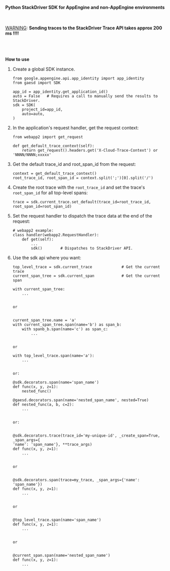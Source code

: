 
**Python StackDriver SDK for AppEngine and non-AppEngine environments**

<br>
<br>
<u>WARNING</u>: <b>Sending traces to the StackDriver Trace API takes approx 200 ms !!!!</b>
<br>
<br>
<br>
<br>


**How to use**

1.  Create a global SDK instance.
    ```
    from google.appengine.api.app_identity import app_identity
    from gaesd import SDK

    app_id = app_identity.get_application_id()
    auto = False   # Requires a call to manually send the results to StackDriver.
    sdk = SDK(
        project_id=app_id, 
        auto=auto,
    )
    ```

2.  In the application's request handler, get the request context:
    ```
    from webapp2 import get_request
    
    def get_default_trace_context(self):
        return get_request().headers.get('X-Cloud-Trace-Context') or 'NNNN/NNNN;xxxxx'
    ```

3.  Get the default trace_id and root_span_id from the request:
    ```
    context = get_default_trace_context()
    root_trace_id, root_span_id = context.split(';')[0].split('/')
    ```

4.  Create the root trace with the `root_trace_id` and set the trace's `root_span_id` for all 
top-level spans:
    ```
    trace = sdk.current_trace.set_default(trace_id=root_trace_id, root_span_id=root_span_id)
    ```
   
5.  Set the request handler to dispatch the trace data at the end of the request:
    ```
    # webapp2 example:
    class handler(webapp2.RequestHandler):
        def get(self):
            ...
            sdk()        # Dispatches to StackDriver API.
    ```

6.  Use the sdk api where you want:
    ```
    top_level_trace = sdk.current_trace             # Get the current trace
    current_span_tree = sdk.current_span            # Get the current span
    
    with current_span_tree:
        ...
    
    
    or
    
    
    current_span_tree.name = 'a'
    with current_span_tree.span(name='b') as span_b:
        with spanb_b.span(name='c') as span_c:
            ...
    
    
    or
    
    with top_level_trace.span(name='a'):
        ...
        
        
    or:
    
    @sdk.decorators.span(name='span_name')
    def func(x, y, z=1):
        nested_func()
        
    @gaesd.decorators.span(name='nested_span_name', nested=True)
    def nested_func(a, b, c=2):
        ...    


    or:

    
    @sdk.decorators.trace(trace_id='my-unique-id', _create_span=True, _span_args={
    'name': 'span_name'}, **trace_args)
    def func(x, y, z=1):
        ...
    
    
    or
    
    
    @sdk.decorators.span(trace=my_trace, _span_args={'name': 'span_name'})
    def func(x, y, z=1):
        ...


    or
    
    
    @top_level_trace.span(name='span_name')
    def func(x, y, z=1):
        ...


    or
    
    
    @current_span.span(name='nested_span_name')
    def func(x, y, z=1):
        ...


    ```
